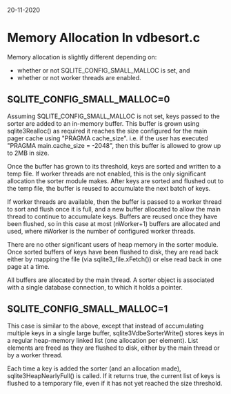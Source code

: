 
20-11-2020

# Memory Allocation In vdbesort.c

Memory allocation is slightly different depending on:

* whether or not SQLITE_CONFIG_SMALL_MALLOC is set, and
* whether or not worker threads are enabled.

## SQLITE_CONFIG_SMALL_MALLOC=0

Assuming SQLITE_CONFIG_SMALL_MALLOC is not set, keys passed to the sorter are
added to an in-memory buffer. This buffer is grown using sqlite3Realloc() as
required it reaches the size configured for the main pager cache using "PRAGMA
cache_size". i.e. if the user has executed "PRAGMA main.cache_size = -2048",
then this buffer is allowed to grow up to 2MB in size.

Once the buffer has grown to its threshold, keys are sorted and written to
a temp file. If worker threads are not enabled, this is the only significant
allocation the sorter module makes. After keys are sorted and flushed out to
the temp file, the buffer is reused to accumulate the next batch of keys.

If worker threads are available, then the buffer is passed to a worker thread
to sort and flush once it is full, and a new buffer allocated to allow the
main thread to continue to accumulate keys. Buffers are reused once they
have been flushed, so in this case at most (nWorker+1) buffers are allocated
and used, where nWorker is the number of configured worker threads.

There are no other significant users of heap memory in the sorter module.
Once sorted buffers of keys have been flushed to disk, they are read back
either by mapping the file (via sqlite3_file.xFetch()) or else read back
in one page at a time.

All buffers are allocated by the main thread. A sorter object is associated
with a single database connection, to which it holds a pointer.

## SQLITE_CONFIG_SMALL_MALLOC=1

This case is similar to the above, except that instead of accumulating
multiple keys in a single large buffer, sqlite3VdbeSorterWrite() stores
keys in a regular heap-memory linked list (one allocation per element).
List elements are freed as they are flushed to disk, either by the main
thread or by a worker thread.

Each time a key is added the sorter (and an allocation made),
sqlite3HeapNearlyFull() is called. If it returns true, the current
list of keys is flushed to a temporary file, even if it has not yet
reached the size threshold.

